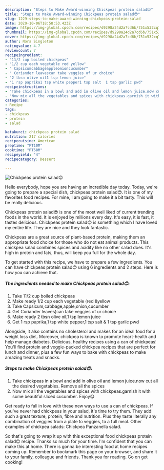 ```yaml
---
description: "Steps to Make Award-winning Chickpeas protein salad😍"
title: "Steps to Make Award-winning Chickpeas protein salad😍"
slug: 1229-steps-to-make-award-winning-chickpeas-protein-salad
date: 2020-10-06T18:58:53.423Z
image: https://img-global.cpcdn.com/recipes/d9298a24d2a7cd6b/751x532cq70/chickpeas-protein-salad😍-recipe-main-photo.jpg
thumbnail: https://img-global.cpcdn.com/recipes/d9298a24d2a7cd6b/751x532cq70/chickpeas-protein-salad😍-recipe-main-photo.jpg
cover: https://img-global.cpcdn.com/recipes/d9298a24d2a7cd6b/751x532cq70/chickpeas-protein-salad😍-recipe-main-photo.jpg
author: Nora Singleton
ratingvalue: 4.7
reviewcount: 7
recipeingredient:
- "11/2 cup boiled chickpeas"
- "1/2 cup each vegetable red yellow"
- " Capsicumcabbageappleonioncucumber"
- " Coriander leavescan take veggies of ur choice"
- "2 tbsn olive oil1 tsp lemon juice"
- "1 rsp paprika1 tsp white pepper1 tsp salt  1 tsp garlic pwd"
recipeinstructions:
- "Take chickpeas in a bowl and add in olive oil and lemon juice.now cut all the desired vegetables. Remove all the spices"
- "Now mix all the vegetables and spices with chickpeas.garnish it with some beautiful sliced cucumber. Enjoy😋"
categories:
- Recipe
tags:
- chickpeas
- protein
- salad

katakunci: chickpeas protein salad 
nutrition: 217 calories
recipecuisine: American
preptime: "PT10M"
cooktime: "PT58M"
recipeyield: "4"
recipecategory: Dessert

---
```



![Chickpeas protein salad😍](https://img-global.cpcdn.com/recipes/d9298a24d2a7cd6b/751x532cq70/chickpeas-protein-salad😍-recipe-main-photo.jpg)

Hello everybody, hope you are having an incredible day today. Today, we're going to prepare a special dish, chickpeas protein salad😍. It is one of my favorites food recipes. For mine, I am going to make it a bit tasty. This will be really delicious.

Chickpeas protein salad😍 is one of the most well liked of current trending foods in the world. It is enjoyed by millions every day. It's easy, it is fast, it tastes delicious. Chickpeas protein salad😍 is something which I have loved my entire life. They are nice and they look fantastic.

Chickpeas are a great source of plant-based protein, making them an appropriate food choice for those who do not eat animal products. This chickpea salad combines spices and acidity like no other salad does. It&#39;s high in protein and fats, thus, will keep you full for the whole day.


To get started with this recipe, we have to prepare a few ingredients. You can have chickpeas protein salad😍 using 6 ingredients and 2 steps. Here is how you can achieve that.

<!--inarticleads1-->

##### The ingredients needed to make Chickpeas protein salad😍:

1. Take 11/2 cup boiled chickpeas
1. Make ready 1/2 cup each vegetable (red &amp;yellow
1. Take  Capsicum,cabbage,apple,onion,cucumber
1. Get  Coriander leaves)can take veggies of ur choice
1. Make ready 2 tbsn olive oil,1 tsp lemon juice
1. Get 1 rsp paprika,1 tsp white pepper,1 tsp salt &amp; 1 tsp garlic pwd


Alongside, it also contains no cholesterol and makes for an ideal food for a weight loss diet. Moreover, chickpea is known to promote heart-health and help manage diabetes. Delicious, healthy recipes using a can of chickpeas! You&#39;ll find protein and veggie-packed chickpea recipes that are perfect for lunch and dinner, plus a few fun ways to bake with chickpeas to make amazing treats and snacks. 

<!--inarticleads2-->

##### Steps to make Chickpeas protein salad😍:

1. Take chickpeas in a bowl and add in olive oil and lemon juice.now cut all the desired vegetables. Remove all the spices
1. Now mix all the vegetables and spices with chickpeas.garnish it with some beautiful sliced cucumber. Enjoy😋


Get ready to fall in love with these new ways to use a can of chickpeas. If you&#39;ve never had chickpeas in your salad, it&#39;s time to try them. They add such a great texture, protein, fibre and nutrition. Plus they taste literally any combination of veggies from a plate to veggies, to a full meal. Other examples of chickpea salads: Chickpea Panzanella salad. 

So that's going to wrap it up with this exceptional food chickpeas protein salad😍 recipe. Thanks so much for your time. I'm confident that you can make this at home. There is gonna be interesting food at home recipes coming up. Remember to bookmark this page on your browser, and share it to your family, colleague and friends. Thank you for reading. Go on get cooking!

